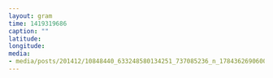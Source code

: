 ```yaml
---
layout: gram
time: 1419319686
caption: ""
latitude: 
longitude: 
media:
- media/posts/201412/10848440_633248580134251_737085236_n_17843626906000351.jpg
---
```

